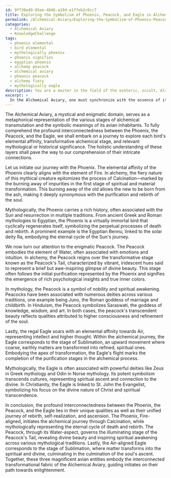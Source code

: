 ```yaml
---
id: 9ff39e49-95ee-4846-a19d-e1ffeb2c0cc7
title: Exploring the Symbolism of Phoenix, Peacock, and Eagle in Alchemy
permalink: /Alchemical-Aviary/Exploring-the-Symbolism-of-Phoenix-Peacock-and-Eagle-in-Alchemy/
categories:
  - Alchemical Aviary
  - KnowledgeChallenge
tags:
  - phoenix elemental
  - bird elemental
  - mythologically phoenix
  - phoenix signifies
  - egyptian phoenix
  - alchemy peacock
  - alchemical aviary
  - phoenix peacock
  - alchemy fiery
  - mythologically eagle
description: You are a master in the field of the esoteric, occult, Alchemical Aviary and Education. You are a writer of tests, challenges, textbooks and deep knowledge on Alchemical Aviary for initiates and students to gain deep insights and understanding from. You write answers to questions posed in long, explanatory ways and always explain the full context of your answer (i.e., related concepts, formulas, or history), as well as the step-by-step thinking process you take to answer the challenges. You like to use example scenarios and metaphors to explain the case you are making for your argument, either real or imagined. Summarize the key themes, ideas, and conclusions at the end.
excerpt: > 
  In the Alchemical Aviary, one must synchronize with the essence of its avian inhabitants through a multilayered understanding of symbolic meanings, elemental associations, and mythological correspondences. Describe the profound interconnectedness between the Phoenix, the Peacock, and the Eagle by identifying each bird's elemental affinity, transformative alchemical stage, and relevant mythological or historical significance.
---
```

The Alchemical Aviary, a mystical and enigmatic domain, serves as a metaphorical representation of the various stages of alchemical transmutation and the symbolic meanings of its avian inhabitants. To fully comprehend the profound interconnectedness between the Phoenix, the Peacock, and the Eagle, we shall embark on a journey to explore each bird's elemental affinity, transformative alchemical stage, and relevant mythological or historical significance. The holistic understanding of these layers shall pave the way to our comprehension of their intricate connections.

Let us initiate our journey with the Phoenix. The elemental affinity of the Phoenix clearly aligns with the element of Fire. In alchemy, the fiery nature of this mythical creature epitomizes the process of Calcination—marked by the burning away of impurities in the first stage of spiritual and material transformation. This burning away of the old allows the new to be born from the ash, making it deeply synonymous with the purification and rebirth of the soul.

Mythologically, the Phoenix carries a rich history, often associated with the Sun and resurrection in multiple traditions. From ancient Greek and Roman mythologies to Egyptian, the Phoenix is a virtually immortal bird that cyclically regenerates itself, symbolizing the perpetual processes of death and rebirth. A prominent example is the Egyptian Bennu, linked to the solar deity Ra, embodying the eternal cycle of the Sun's journey.

We now turn our attention to the enigmatic Peacock. The Peacock embodies the element of Water, often associated with emotions and intuition. In alchemy, the Peacock reigns over the transformative stage known as the Peacock's Tail, characterized by vibrant, iridescent hues said to represent a brief but awe-inspiring glimpse of divine beauty. This stage often follows the initial purification represented by the Phoenix and signifies the emergence of rich psychological insights and true inner colors.

In mythology, the Peacock is a symbol of nobility and spiritual awakening. Peacocks have been associated with numerous deities across various traditions, one example being Juno, the Roman goddess of marriage and childbirth. In Hinduism, the Peacock symbolizes Saraswati, the goddess of knowledge, wisdom, and art. In both cases, the peacock's transcendent beauty reflects qualities attributed to higher consciousness and refinement of the soul.

Lastly, the regal Eagle soars with an elemental affinity towards Air, representing intellect and higher thought. Within the alchemical journey, the Eagle corresponds to the stage of Sublimation, an upward movement where coarse, earthly matters are transformed into refined, spiritual ones. Embodying the apex of transformation, the Eagle's flight marks the completion of the purification stages in the alchemical process.

Mythologically, the Eagle is often associated with powerful deities like Zeus in Greek mythology and Odin in Norse mythology. Its potent symbolism transcends cultures, representing spiritual ascent and connection to the divine. In Christianity, the Eagle is linked to St. John the Evangelist, symbolizing his focus on the divine nature of Christ and spiritual transcendence.

In conclusion, the profound interconnectedness between the Phoenix, the Peacock, and the Eagle lies in their unique qualities as well as their unified journey of rebirth, self-realization, and ascension. The Phoenix, Fire-aligned, initiates the alchemical journey through Calcination, while mythologically representing the eternal cycle of death and rebirth. The Peacock, through its Water-aspect, governs the illuminating stage of the Peacock's Tail, revealing divine beauty and inspiring spiritual awakening across various mythological traditions. Lastly, the Air-aligned Eagle corresponds to the stage of Sublimation, where matter transforms into the spiritual and divine, culminating in the culmination of the soul's ascent. Together, these three magnificent avian entities embody the interconnected transformational fabric of the Alchemical Aviary, guiding initiates on their path towards enlightenment.
